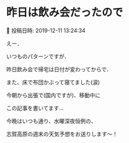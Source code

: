 # 昨日は飲み会だったので

📅 投稿日時: 2019-12-11 13:24:34

えー．


いつものパターンですが．





昨日飲み会で帰宅は日付が変わってからで．


また、床で布団かぶって寝てました(涙)





今朝から出張で(国内ですが)、移動中に


この記事を書いてます…





今晩はいつも通り、水曜深夜恒例の、


志賀高原の週末の天気予想をお送りします～！
